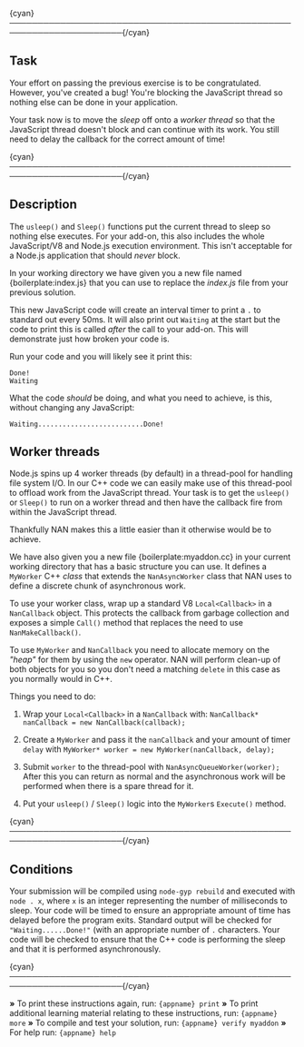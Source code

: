{cyan}──────────────────────────────────────────────────────────────────────{/cyan}

## Task

Your effort on passing the previous exercise is to be congratulated. However, you've created a bug! You're blocking the JavaScript thread so nothing else can be done in your application.

Your task now is to move the *sleep* off onto a *worker thread* so that the JavaScript thread doesn't block and can continue with its work. You still need to delay the callback for the correct amount of time!

{cyan}──────────────────────────────────────────────────────────────────────{/cyan}

## Description

The `usleep()` and `Sleep()` functions put the current thread to sleep so nothing else executes. For your add-on, this also includes the whole JavaScript/V8 and Node.js execution environment. This isn't acceptable for a Node.js application that should *never* block.

In your working directory we have given you a new file named {boilerplate:index.js} that you can use to replace the *index.js* file from your previous solution.

This new JavaScript code will create an interval timer to print a `.` to standard out every 50ms. It will also print out `Waiting` at the start but the code to print this is called *after* the call to your add-on. This will demonstrate just how broken your code is.

Run your code and you will likely see it print this:

```
Done!
Waiting
```

What the code *should* be doing, and what you need to achieve, is this, without changing any JavaScript:

```
Waiting..........................Done!
```

## Worker threads

Node.js spins up 4 worker threads (by default) in a thread-pool for handling file system I/O. In our C++ code we can easily make use of this thread-pool to offload work from the JavaScript thread. Your task is to get the `usleep()` or `Sleep()` to run on a worker thread and then have the callback fire from within the JavaScript thread.

Thankfully NAN makes this a little easier than it otherwise would be to achieve.

We have also given you a new file {boilerplate:myaddon.cc} in your current working directory that has a basic structure you can use. It defines a `MyWorker` C++ *class* that extends the `NanAsyncWorker` class that NAN uses to define a discrete chunk of asynchronous work.

To use your worker class, wrap up a standard V8 `Local<Callback>` in a `NanCallback` object. This protects the callback from garbage collection and exposes a simple `Call()` method that replaces the need to use `NanMakeCallback()`.

To use `MyWorker` and `NanCallback` you need to allocate memory on the *"heap"* for them by using the `new` operator. NAN will perform clean-up of both objects for you so you don't need a matching `delete` in this case as you normally would in C++.

Things you need to do:


1. Wrap your `Local<Callback>` in a `NanCallback` with: `NanCallback* nanCallback = new NanCallback(callback);`


2. Create a `MyWorker` and pass it the `nanCallback` and your amount of timer `delay` with `MyWorker* worker = new MyWorker(nanCallback, delay);`


3. Submit `worker` to the thread-pool with `NanAsyncQueueWorker(worker);` After this you can return as normal and the asynchronous work will be performed when there is a spare thread for it.


4. Put your `usleep()` / `Sleep()` logic into the `MyWorker`s `Execute()` method.

{cyan}──────────────────────────────────────────────────────────────────────{/cyan}

## Conditions

Your submission will be compiled using `node-gyp rebuild` and executed with `node . x`, where `x` is an integer representing the number of milliseconds to sleep. Your code will be timed to ensure an appropriate amount of time has delayed before the program exits. Standard output will be checked for `"Waiting......Done!"` (with an appropriate number of `.` characters. Your code will be checked to ensure that the C++ code is performing the sleep and that it is performed asynchronously.

{cyan}──────────────────────────────────────────────────────────────────────{/cyan}

 __»__ To print these instructions again, run: `{appname} print`
 __»__ To print additional learning material relating to these instructions, run: `{appname} more`
 __»__ To compile and test your solution, run: `{appname} verify myaddon`
 __»__ For help run: `{appname} help`
